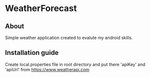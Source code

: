 # WeatherForecast

## About
Simple weather application created to evalute my android skills.

## Installation guide
Create local.properties file in root directory and put there 'apiKey' and 'apiUrl' from https://www.weatherapi.com 
